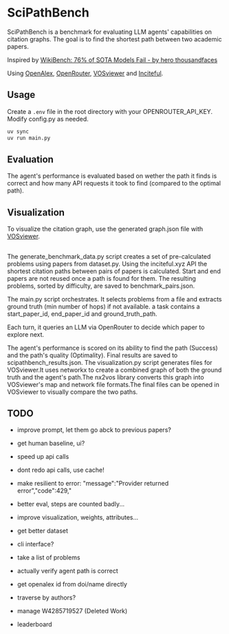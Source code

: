 # SciPathBench

SciPathBench is a benchmark for evaluating LLM agents' capabilities on citation graphs. The goal is to find the shortest path between two academic papers.

Inspired by [WikiBench: 76% of SOTA Models Fail - by hero thousandfaces](https://1thousandfaces.substack.com/p/wikibench-76-of-sota-models-fail)

Using [OpenAlex](https://openalex.org/), [OpenRouter](https://openrouter.ai/), [VOSviewer](https://www.vosviewer.com/) and [Inciteful](https://inciteful.xyz/).

## Usage

Create a `.env` file in the root directory with your OPENROUTER_API_KEY.
Modify config.py as needed.

```bash
uv sync
uv run main.py
```

## Evaluation

The agent's performance is evaluated based on wether the path it finds is correct and how many API requests it took to find (compared to the optimal path).

## Visualization

To visualize the citation graph, use the generated graph.json file with [VOSviewer](https://www.vosviewer.com/).

## 

The generate_benchmark_data.py script creates a set of pre-calculated problems using papers from dataset.py. Using the inciteful.xyz API the shortest citation paths between pairs of papers is calculated. Start and end papers are not reused once a path is found for them. The resulting problems, sorted by difficulty, are saved to benchmark_pairs.json.

The main.py script orchestrates. It selects problems from a file and extracts ground truth (min number of hops) if not available. a task contains a start_paper_id, end_paper_id and ground_truth_path.

Each turn, it queries an LLM via OpenRouter to decide which paper to explore next. 

The agent's performance is scored on its ability to find the path (Success) and the path's quality (Optimality). Final results are saved to scipathbench_results.json. The visualization.py script generates files for VOSviewer.It uses networkx to create a combined graph of both the ground truth and the agent's path.The nx2vos library converts this graph into VOSviewer's map and network file formats.The final files can be opened in VOSviewer to visually compare the two paths.

## TODO

- improve prompt, let them go abck to previous papers?

- get human baseline, ui?

- speed up api calls
- dont redo api calls, use cache!

- make resilient to error: "message":"Provider returned error","code":429,"

- better eval, steps are counted badly...

- improve visualization, weights, attributes...

- get better dataset

- cli interface?

- take a list of problems

- actually verify agent path is correct

- get openalex id from doi/name directly

- traverse by authors?

- manage W4285719527 (Deleted Work)

- leaderboard
